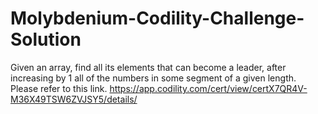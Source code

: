 # Molybdenium-Codility-Challenge-Solution

Given an array, find all its elements that can become a leader, after increasing by 1 all of the numbers in some segment of a given length. 
Please  refer to this link.
https://app.codility.com/cert/view/certX7QR4V-M36X49TSW6ZVJSY5/details/
